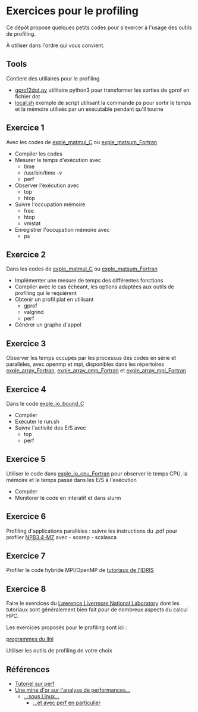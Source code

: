 # Exercices pour le profiling

Ce dépôt propose quelques petits codes pour s'exercer à l'usage des outils de profiling. 

À utiliser dans l'ordre qui vous convient. 

## Tools 

Contient des utiliaires pour le profiling

- [gprof2dot.py](Tools/gprof2dot.py) utilitaire python3 pour transformer les sorties de gprof en fichier dot
- [local.sh](Tools/local.sh) exemple de script utilisant la commande ps pour sortir le temps et la mémoire utilisés par un exécutable pendant qu'il tourne

## Exercice 1

Avec les codes de [exple_matmul_C](exple_matmul_C) ou [exple_matsum_Fortran](exple_matsum_Fortran)

- Compiler les codes
- Mesurer le temps d'exécution avec 
    - time
    - /usr/bin/time -v
    - perf
- Observer l'exécution avec 
    - top 
    - htop
- Suivre l'occupation mémoire 
    - free 
    - htop 
    - vmstat
- Enregistrer l'occupation mémoire avec 
    - ps

## Exercice 2

Dans les codes de [exple_matmul_C](exple_matmul_C) ou [exple_matsum_Fortran](exple_matsum_Fortran)

- Implémenter une mesure de temps des différentes fonctions 
- Compiler avec le cas échéant, les options adaptées aux outils de profiling qui le requièrent
- Obtenir un profil plat en utilisant 
    - gprof
    - valgrind 
    - perf
- Générer un graphe d'appel

## Exercice 3

Observer les temps occupés par les processus des codes en série et parallèles, avec openmp et mpi, disponibles dans les répertoires [exple_array_Fortran](exple_array_Fortran), [exple_array_omp_Fortran](exple_array_omp_Fortran) et [exple_array_mpi_Fortran](exple_array_mpi_Fortran)

## Exercice 4

Dans le code [exple_io_bound_C](exple_io_bound_C)

- Compiler 
- Exécuter le run.sh
- Suivre l'activité des E/S avec 
    - top
    - perf

## Exercice 5

Utiliser le code dans [exple_io_cpu_Fortran](exple_io_cpu_Fortran) pour observer le temps CPU, la mémoire et le temps passé dans les E/S à l'exécution

- Compiler 
- Monitorer le code en interatif et dans slurm

## Exercice 6

Profiling d'applications parallèles : suivre les instructions du .pdf pour profiler [NPB3.4-MZ](NPB3.4-MZ/NPB3.4-MZ-MPI/BT-MZ/) avec 
    - scorep
    - scalasca

## Exercice 7 

Profiler le code hybride MPI/OpenMP de [tutoriaux de l'IDRIS](http://www.idris.fr/formations/hybride/#travaux_pratiques)

## Exercice 8

Faire le exercices du [Lawrence Livermore National Laboratory](https://hpc.llnl.gov/training/tutorials) dont les tutoriaux sont généralement bien fait pour de nombreux aspects du calcul HPC. 

Les exercices proposés pour le profiling sont ici :

[programmes du llnl](https://computing.llnl.gov/tutorials/performance_tools/exercise.html)

Utiliser les outils de profiling de votre choix


## Références

- [Tutoriel sur perf](https://twiki.cern.ch/twiki/bin/view/LHCb/CodeAnalysisTools#CPU_assisted_performance_analysi)
- [Une mine d'or sur l'analyse de performances...](http://www.brendangregg.com/)
    - [...sous Linux...](http://www.brendangregg.com/linuxperf.html)
        - [...et avec perf en particulier](http://www.brendangregg.com/perf.html)

